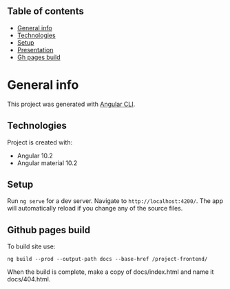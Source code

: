 ## Table of contents
* [General info](#general-info)
* [Technologies](#technologies)
* [Setup](#setup)
* [Presentation](#presentation)
* [Gh pages build](#gh-pages)

# General info
This project was generated with [Angular CLI](https://github.com/angular/angular-cli).

## Technologies
Project is created with:
* Angular 10.2
* Angular material 10.2

## Setup

Run `ng serve` for a dev server. Navigate to `http://localhost:4200/`. The app will automatically reload if you change any of the source files.

## Github pages build

To build site use:

`ng build --prod --output-path docs --base-href /project-frontend/`

When the build is complete, make a copy of docs/index.html and name it docs/404.html.
